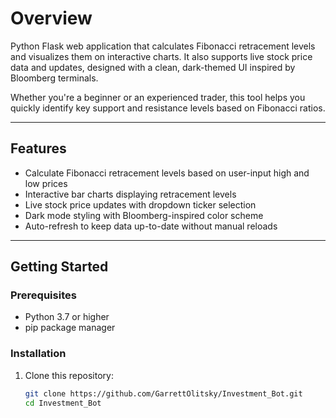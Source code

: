 

# Overview
Python Flask web application that calculates Fibonacci retracement levels and visualizes them on interactive charts. It also supports live stock price data and updates, designed with a clean, dark-themed UI inspired by Bloomberg terminals.

Whether you're a beginner or an experienced trader, this tool helps you quickly identify key support and resistance levels based on Fibonacci ratios.

---

## Features
- Calculate Fibonacci retracement levels based on user-input high and low prices
- Interactive bar charts displaying retracement levels
- Live stock price updates with dropdown ticker selection
- Dark mode styling with Bloomberg-inspired color scheme
- Auto-refresh to keep data up-to-date without manual reloads

---

## Getting Started

### Prerequisites
- Python 3.7 or higher
- pip package manager

### Installation
1. Clone this repository:
   ```bash
   git clone https://github.com/GarrettOlitsky/Investment_Bot.git
   cd Investment_Bot

